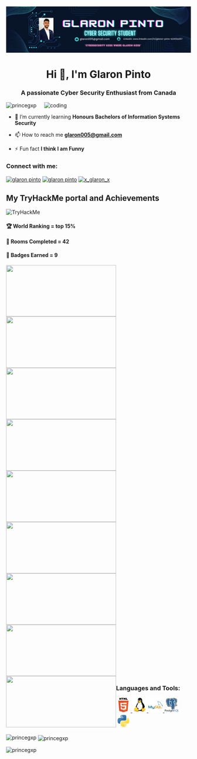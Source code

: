 ![logo](https://github.com/princegxp/princegxp/blob/main/githubprofile.png)
<h1 align="center">Hi 👋, I'm Glaron Pinto</h1>
<h3 align="center">A passionate Cyber Security Enthusiast from Canada</h3>
<img align="right" alt="coding" width="400" src="https://i.pinimg.com/originals/e4/26/70/e426702edf874b181aced1e2fa5c6cde.gif">

<p align="left"> <img src="https://komarev.com/ghpvc/?username=princegxp&label=Profile%20views&color=0e75b6&style=flat" alt="princegxp" /> </p>

- 🌱 I’m currently learning **Honours Bachelors of Information Systems Security**

- 📫 How to reach me **glaron005@gmail.com**

- ⚡ Fun fact **I think I am Funny**


<h3 align="left">Connect with me:</h3>
<p align="left">
<a href="https://linkedin.com/in/glaron pinto" target="blank"><img align="center" src="https://raw.githubusercontent.com/rahuldkjain/github-profile-readme-generator/master/src/images/icons/Social/linked-in-alt.svg" alt="glaron pinto" height="30" width="40" /></a>
<a href="https://fb.com/glaron pinto" target="blank"><img align="center" src="https://raw.githubusercontent.com/rahuldkjain/github-profile-readme-generator/master/src/images/icons/Social/facebook.svg" alt="glaron pinto" height="30" width="40" /></a>
<a href="https://instagram.com/x_glaron_x" target="blank"><img align="center" src="https://raw.githubusercontent.com/rahuldkjain/github-profile-readme-generator/master/src/images/icons/Social/instagram.svg" alt="x_glaron_x" height="30" width="40" /></a>
</p>

<h2> My TryHackMe portal and Achievements </h2>
<img src="https://tryhackme-badges.s3.amazonaws.com/princegxp.png" alt="TryHackMe">
<h4> 🏆 World Ranking = top 15% </h4>
<h4> 🚪 Rooms Completed = 42 </h4>
<h4> 💎 Badges Earned = 9 </h4>
<img src = "https://assets.tryhackme.com/room-badges/de2b29b82d8eaa855039212df118033e.png" height="140" width="300" align="left">
<img src = "https://assets.tryhackme.com/room-badges/c1aeb9c4c9eadf1918754d1f791c0618.png"  height="140" width="300" align = "center">
<img src = "https://assets.tryhackme.com/room-badges/e0cf1916edb0514506813ca4a2ed4b69.png"  height="140" width="300" align = "left">
<img src = "https://assets.tryhackme.com/room-badges/51b4d9854244200091b8e19531eb3574.png" height ="140" width="300" align= "center">
<img src = "https://assets.tryhackme.com/room-badges/8885db9f1e48473c62e71ef63f85449c.png" height = "140" width="300" align= "left">
<img src = "https://assets.tryhackme.com/room-badges/c8a5d740b3522c3e21cdd41e5e60607f.png" height = "140" width="300" align = "center">
<img src = "https://assets.tryhackme.com/room-badges/8ef04c36c380babc62a69089ea8d0cdf.png" height = "140" width="300" align = "left">
<img src = "https://assets.tryhackme.com/room-badges/b004461d64c7097770557027fc605aa0.png" height = "140" width = "300" align ="center">
<img src = "https://assets.tryhackme.com/room-badges/788b7c60f9a4f0a493f781c4afe70f54.png" height = "140" width = "300" align = "left">


<h3 align="left">Languages and Tools:</h3>
<p align="left"> <a href="https://www.w3.org/html/" target="_blank" rel="noreferrer"> <img src="https://raw.githubusercontent.com/devicons/devicon/master/icons/html5/html5-original-wordmark.svg" alt="html5" width="40" height="40"/> </a> <a href="https://www.linux.org/" target="_blank" rel="noreferrer"> <img src="https://raw.githubusercontent.com/devicons/devicon/master/icons/linux/linux-original.svg" alt="linux" width="40" height="40"/> </a> <a href="https://www.mysql.com/" target="_blank" rel="noreferrer"> <img src="https://raw.githubusercontent.com/devicons/devicon/master/icons/mysql/mysql-original-wordmark.svg" alt="mysql" width="40" height="40"/> </a> <a href="https://www.postgresql.org" target="_blank" rel="noreferrer"> <img src="https://raw.githubusercontent.com/devicons/devicon/master/icons/postgresql/postgresql-original-wordmark.svg" alt="postgresql" width="40" height="40"/> </a> <a href="https://www.python.org" target="_blank" rel="noreferrer"> <img src="https://raw.githubusercontent.com/devicons/devicon/master/icons/python/python-original.svg" alt="python" width="40" height="40"/> </a> </p>

<p><img align="left" src="https://github-readme-stats.vercel.app/api/top-langs?username=princegxp&show_icons=true&locale=en&layout=compact" alt="princegxp" /></p>

<p>&nbsp;<img align="center" src="https://github-readme-stats.vercel.app/api?username=princegxp&show_icons=true&locale=en" alt="princegxp" /></p>

<p><img align="center" src="https://github-readme-streak-stats.herokuapp.com/?user=princegxp&" alt="princegxp" /></p>


